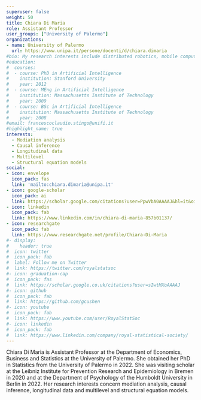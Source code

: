 ```yaml
---
superuser: false
weight: 50
title: Chiara Di Maria
role: Assistant Professor
user_groups: ["University of Palermo"]
organizations:
- name: University of Palermo
  url: https://www.unipa.it/persone/docenti/d/chiara.dimaria
#bio: My research interests include distributed robotics, mobile computing and programmable matter.
#education:
#  courses:
#  - course: PhD in Artificial Intelligence
#    institution: Stanford University
#    year: 2012
#  - course: MEng in Artificial Intelligence
#    institution: Massachusetts Institute of Technology
#    year: 2009
#  - course: BSc in Artificial Intelligence
#    institution: Massachusetts Institute of Technology
#    year: 2008
#email: francescoclaudio.stingo@unifi.it
#highlight_name: true
interests:
  - Mediation analysis
  - Causal inference
  - Longitudinal data
  - Multilevel
  - Structural equation models
social:
- icon: envelope
  icon_pack: fas
  link: 'mailto:chiara.dimaria@unipa.it'
- icon: google-scholar
  icon_pack: ai
  link: https://scholar.google.com/citations?user=PpwVbA0AAAAJ&hl=it&oi=ao
- icon: linkedin
  icon_pack: fab
  link: https://www.linkedin.com/in/chiara-di-maria-857b01137/
- icon: researchgate
  icon_pack: fab
  link: https://www.researchgate.net/profile/Chiara-Di-Maria
#- display:
#    header: true
#  icon: twitter
#  icon_pack: fab
#  label: Follow me on Twitter
#  link: https://twitter.com/royalstatsoc
#- icon: graduation-cap
#  icon_pack: fas
#  link: https://scholar.google.co.uk/citations?user=sIwtMXoAAAAJ
#- icon: github
#  icon_pack: fab
#  link: https://github.com/gcushen
#- icon: youtube
#  icon_pack: fab
#  link: https://www.youtube.com/user/RoyalStatSoc
#- icon: linkedin
#  icon_pack: fab
#  link: https://www.linkedin.com/company/royal-statistical-society/
---
```


Chiara Di Maria is Assistant Professor at the Department of Economics, Business and Statistics at the University of Palermo. She obtained her PhD in Statistics from the University of Palermo in 2022. She was visiting scholar at the Leibniz Institute for Prevention Research and Epidemiology in Bremen in 2020 and at the Department of Psychology of the Humboldt University in Berlin in 2022.  Her research interests concern mediation analysis, causal inference, longitudinal data and multilevel and structural equation models. 


